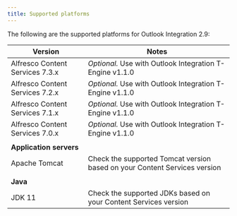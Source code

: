 ```yaml
---
title: Supported platforms
---
```


The following are the supported platforms for Outlook Integration 2.9:

| Version | Notes |
| ------- | ----- |
| Alfresco Content Services 7.3.x | *Optional.* Use with Outlook Integration T-Engine v1.1.0 |
| Alfresco Content Services 7.2.x | *Optional.* Use with Outlook Integration T-Engine v1.1.0 |
| Alfresco Content Services 7.1.x | *Optional.* Use with Outlook Integration T-Engine v1.1.0 |
| Alfresco Content Services 7.0.x | *Optional.* Use with Outlook Integration T-Engine v1.1.0 |
| | |
| **Application servers** | |
| Apache Tomcat | Check the supported Tomcat version based on your Content Services version |
| | |
| **Java** | |
| JDK 11 | Check the supported JDKs based on your Content Services version |
